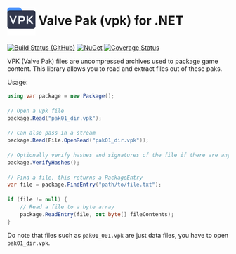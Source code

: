 <h1><img src="./Misc/logo.png" width="64" align="center"> Valve Pak (vpk) for .NET</h1>

[![Build Status (GitHub)](https://img.shields.io/github/actions/workflow/status/ValveResourceFormat/ValvePak/ci.yml?label=Build&style=flat-square&branch=master)](https://github.com/ValveResourceFormat/ValvePak/actions)
[![NuGet](https://img.shields.io/nuget/v/ValvePak.svg?label=NuGet&style=flat-square)](https://www.nuget.org/packages/ValvePak/)
[![Coverage Status](https://img.shields.io/codecov/c/github/ValveResourceFormat/ValvePak/master?label=Coverage&style=flat-square)](https://app.codecov.io/gh/ValveResourceFormat/ValvePak)

VPK (Valve Pak) files are uncompressed archives used to package game content.
This library allows you to read and extract files out of these paks.

Usage:

```csharp
using var package = new Package();

// Open a vpk file
package.Read("pak01_dir.vpk");

// Can also pass in a stream
package.Read(File.OpenRead("pak01_dir.vpk"));

// Optionally verify hashes and signatures of the file if there are any
package.VerifyHashes();

// Find a file, this returns a PackageEntry
var file = package.FindEntry("path/to/file.txt");

if (file != null) {
	// Read a file to a byte array
	package.ReadEntry(file, out byte[] fileContents);
}
```

Do note that files such as `pak01_001.vpk` are just data files, you have to open `pak01_dir.vpk`.
